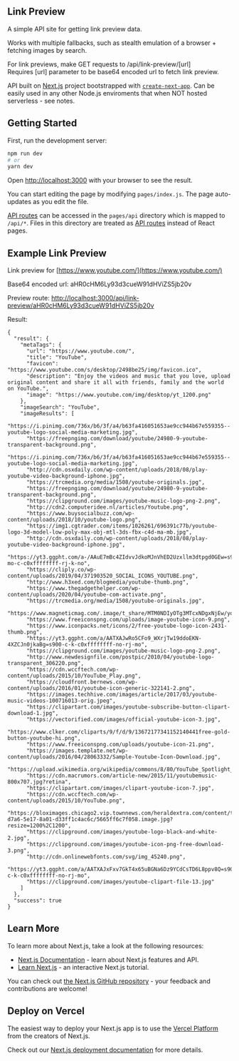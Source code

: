 ## Link Preview

A simple API site for getting link preview data.

Works with multiple fallbacks, such as stealth emulation of a browser + fetching images by search.

For link previews, make GET requests to /api/link-preview/[url] <br>Requires [url] parameter to be base64 encoded url to fetch link preview.

API built on [Next.js](https://nextjs.org/) project bootstrapped with [`create-next-app`](https://github.com/vercel/next.js/tree/canary/packages/create-next-app). Can be easily used in any other Node.js enviroments that when NOT hosted serverless - see notes.

## Getting Started

First, run the development server:

```bash
npm run dev
# or
yarn dev
```

Open [http://localhost:3000](http://localhost:3000) with your browser to see the result.

You can start editing the page by modifying `pages/index.js`. The page auto-updates as you edit the file.

[API routes](https://nextjs.org/docs/api-routes/introduction) can be accessed in the `pages/api` directory which is mapped to `/api/*`. Files in this directory are treated as [API routes](https://nextjs.org/docs/api-routes/introduction) instead of React pages.

## Example Link Preview

Link preview for [https://www.youtube.com/](https://www.youtube.com/)

Base64 encoded url: aHR0cHM6Ly93d3cueW91dHViZS5jb20v

Preview route: [http://localhost:3000/api/link-preview/aHR0cHM6Ly93d3cueW91dHViZS5jb20v](http://localhost:3000/api/link-preview/aHR0cHM6Ly93d3cueW91dHViZS5jb20v)

Result:

```
{
  "result": {
    "metaTags": {
      "url": "https://www.youtube.com/",
      "title": "YouTube",
      "favicon": "https://www.youtube.com/s/desktop/2498be25/img/favicon.ico",
      "description": "Enjoy the videos and music that you love, upload original content and share it all with friends, family and the world on YouTube.",
      "image": "https://www.youtube.com/img/desktop/yt_1200.png"
    },
    "imageSearch": "YouTube",
    "imageResults": [
      "https://i.pinimg.com/736x/b6/3f/a4/b63fa416051653ae9cc944b67e559355--youtube-logo-social-media-marketing.jpg",
      "https://freepngimg.com/download/youtube/24980-9-youtube-transparent-background.png",
      "https://i.pinimg.com/736x/b6/3f/a4/b63fa416051653ae9cc944b67e559355--youtube-logo-social-media-marketing.jpg",
      "http://cdn.osxdaily.com/wp-content/uploads/2018/08/play-youtube-video-background-iphone.jpg",
      "https://trcmedia.org/media/1508/youtube-originals.jpg",
      "https://freepngimg.com/download/youtube/24980-9-youtube-transparent-background.png",
      "https://clipground.com/images/youtube-music-logo-png-2.png",
      "http://cdn2.computeridee.nl/articles/Youtube.png",
      "https://www.buysocialbuzz.com/wp-content/uploads/2018/10/youtube-logo.png",
      "https://img1.cgtrader.com/items/1026261/696391c77b/youtube-logo-3d-model-low-poly-max-obj-mtl-3ds-fbx-c4d-ma-mb.jpg",
      "http://cdn.osxdaily.com/wp-content/uploads/2018/08/play-youtube-video-background-iphone.jpg",
      "https://yt3.ggpht.com/a-/AAuE7mBc4ZIdvvJdkoMJnVhED2Uzxllm3dtpgd0GEw=s900-mo-c-c0xffffffff-rj-k-no",
      "https://cliply.co/wp-content/uploads/2019/04/371903520_SOCIAL_ICONS_YOUTUBE.png",
      "http://www.h3xed.com/blogmedia/youtube-thumb.png",
      "https://www.thegadgethelper.com/wp-content/uploads/2020/04/youtube-com-activate.png",
      "https://trcmedia.org/media/1508/youtube-originals.jpg",
      "https://www.magneticmag.com/.image/t_share/MTM0NDIyOTg3MTcxNDgxNjEw/youtube_music_service_concept_logojpg.jpg",
      "https://www.freeiconspng.com/uploads/image-youtube-icon-9.png",
      "https://www.iconpacks.net/icons/2/free-youtube-logo-icon-2431-thumb.png",
      "https://yt3.ggpht.com/a/AATXAJwRo5CFo9_WXrjTw19ddoEKN-4XZCJn0jkaBg=s900-c-k-c0xffffffff-no-rj-mo",
      "https://clipground.com/images/youtube-music-logo-png-2.png",
      "http://www.newdesignfile.com/postpic/2010/04/youtube-logo-transparent_306220.png",
      "https://cdn.wccftech.com/wp-content/uploads/2015/10/YouTube_Play.png",
      "https://cloudfront.bernews.com/wp-content/uploads/2016/01/youtube-icon-generic-322141-2.png",
      "https://images.techhive.com/images/article/2017/03/youtube-music-videos-100716013-orig.jpeg",
      "https://clipartart.com/images/youtube-subscribe-button-clipart-download-1.jpg",
      "https://vectorified.com/images/official-youtube-icon-3.jpg",
      "https://www.clker.com/cliparts/9/f/d/9/13672177341152140441free-gold-button-youtube-hi.png",
      "https://www.freeiconspng.com/uploads/youtube-icon-21.png",
      "https://images.template.net/wp-content/uploads/2016/04/28063332/Sample-Youtube-Icon-Download.jpg",
      "https://upload.wikimedia.org/wikipedia/commons/8/80/YouTube_Spotlight_logo.png",
      "https://cdn.macrumors.com/article-new/2015/11/youtubemusic-800x707.jpg?retina",
      "https://clipartart.com/images/clipart-youtube-icon-7.jpg",
      "https://cdn.wccftech.com/wp-content/uploads/2015/10/YouTube.png",
      "https://bloximages.chicago2.vip.townnews.com/heraldextra.com/content/tncms/assets/v3/editorial/5/8f/58f38b9c-d7a6-5e17-8a01-d33ff1c4ac6c/5665ff6c7f058.image.jpg?resize=1200%2C1200",
      "https://clipground.com/images/youtube-logo-black-and-white-2.jpg",
      "https://clipground.com/images/youtube-icon-png-free-download-3.png",
      "http://cdn.onlinewebfonts.com/svg/img_45240.png",
      "https://yt3.ggpht.com/a/AATXAJxFxv7GkT4x65uBGNa6Dz9YCdCsTD6L8ppv8Q=s900-c-k-c0xffffffff-no-rj-mo",
      "https://clipground.com/images/youtube-clipart-file-13.jpg"
    ]
  },
  "success": true
}
```

## Learn More

To learn more about Next.js, take a look at the following resources:

- [Next.js Documentation](https://nextjs.org/docs) - learn about Next.js features and API.
- [Learn Next.js](https://nextjs.org/learn) - an interactive Next.js tutorial.

You can check out [the Next.js GitHub repository](https://github.com/vercel/next.js/) - your feedback and contributions are welcome!

## Deploy on Vercel

The easiest way to deploy your Next.js app is to use the [Vercel Platform](https://vercel.com/new?utm_medium=default-template&filter=next.js&utm_source=create-next-app&utm_campaign=create-next-app-readme) from the creators of Next.js.

Check out our [Next.js deployment documentation](https://nextjs.org/docs/deployment) for more details.
